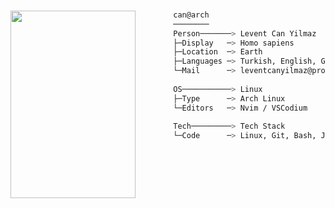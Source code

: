 ###
<img align="left" width="200" height="300" src="https://user-images.githubusercontent.com/19970595/196564215-06e48c30-46b3-4e02-afe1-c4a56c5415ce.png"/>

```bash 
        can@arch
        ────────
        Person───────> Levent Can Yilmaz
        ├─Display   ─> Homo sapiens
        ├─Location  ─> Earth
        ├─Languages ─> Turkish, English, German
        └─Mail      ─> leventcanyilmaz@proton.me
        
        OS───────────> Linux
        ├─Type      ─> Arch Linux
        └─Editors   ─> Nvim / VSCodium 
        
        Tech─────────> Tech Stack
        └─Code      ─> Linux, Git, Bash, Java, Spring, Angular  
```



<!--
### Hello World! 👋 

```java

public class About extends Me { 

  private String name = "Levent Can Yilmaz";
  private Display display = Display.HUMAN;
  private Status currentStatus = Status.LEARNING;
  private List<Languages> languages = List.of(Turkish, English, German);
  
}

```
-->

<!--
**lvntcnylmz/lvntcnylmz** is a ✨ _special_ ✨ repository because its `README.md` (this file) appears on your GitHub profile.

Here are some ideas to get you started:

- 🔭 I’m currently working on ...
- 🌱 I’m currently learning ...
- 👯 I’m looking to collaborate on ...
- 🤔 I’m looking for help with ...
- 💬 Ask me about ...
- 📫 How to reach me: ...
- 😄 Pronouns: ...
- ⚡ Fun fact: ...
-->
